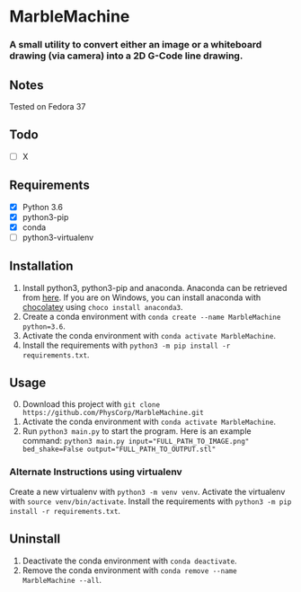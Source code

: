 # MarbleMachine
### A small utility to convert either an image or a whiteboard drawing (via camera) into a 2D G-Code line drawing.

## Notes
Tested on Fedora 37

## Todo
- [ ] X

## Requirements
- [x] Python 3.6
- [x] python3-pip
- [x] conda
- [ ] python3-virtualenv

## Installation
1. Install python3, python3-pip and anaconda. Anaconda can be retrieved from [here](https://www.anaconda.com/products/individual). If you are on Windows, you can install anaconda with [chocolatey](https://chocolatey.org/) using `choco install anaconda3`.
2. Create a conda environment with `conda create --name MarbleMachine python=3.6`.
3. Activate the conda environment with `conda activate MarbleMachine`.
4. Install the requirements with `python3 -m pip install -r requirements.txt`.

## Usage
0. Download this project with `git clone https://github.com/PhysCorp/MarbleMachine.git`
1. Activate the conda environment with `conda activate MarbleMachine`.
2. Run `python3 main.py` to start the program. Here is an example command:
```python3 main.py input="FULL_PATH_TO_IMAGE.png" bed_shake=False output="FULL_PATH_TO_OUTPUT.stl"```

### Alternate Instructions using virtualenv
Create a new virtualenv with `python3 -m venv venv`.
Activate the virtualenv with `source venv/bin/activate`.
Install the requirements with `python3 -m pip install -r requirements.txt`.

## Uninstall
1. Deactivate the conda environment with `conda deactivate`.
2. Remove the conda environment with `conda remove --name MarbleMachine --all`.